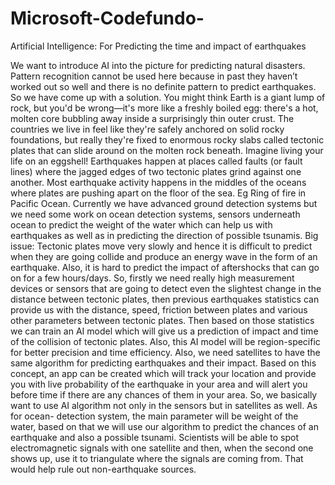 # Microsoft-Codefundo-
Artificial Intelligence:
For Predicting the time and impact of earthquakes

We want to introduce AI into the picture for predicting natural disasters.
Pattern recognition cannot be used here because in past they haven’t worked out so well and there is no definite pattern to predict earthquakes. So we have come up with a solution.
You might think Earth is a giant lump of rock, but you'd be wrong—it's more like a freshly boiled egg: there's a hot, molten core bubbling away inside a surprisingly thin outer crust. The countries we live in feel like they're safely anchored on solid rocky foundations, but really they're fixed to enormous rocky slabs called tectonic plates that can slide around on the molten rock beneath. Imagine living your life on an eggshell!
Earthquakes happen at places called faults (or fault lines) where the jagged edges of two tectonic plates grind against one another. Most earthquake activity happens in the middles of the oceans where plates are pushing apart on the floor of the sea.
Eg Ring of fire in Pacific Ocean.
Currently we have advanced ground detection systems but we need some work on ocean detection systems, sensors underneath ocean to predict the weight of the water which can help us with earthquakes as well as in predicting the direction of possible tsunamis.
Big issue: Tectonic plates move very slowly and hence it is difficult to predict when they are going collide and produce an energy wave in the form of an earthquake. Also, it is hard to predict the impact of aftershocks that can go on for a few hours/days.
So, firstly we need really high measurement devices or sensors that are going to detect even the slightest change in the distance between tectonic plates, then previous earthquakes statistics can provide us with the distance, speed, friction between plates and various other parameters between tectonic plates. Then based on those statistics we can train an AI model which will give us a prediction of impact and time of the collision of tectonic plates. 
Also, this AI model will be region-specific for better precision and time efficiency.
Also, we need satellites to have the same algorithm for predicting earthquakes and their impact.
Based on this concept, an app can be created which will track your location and provide you with live probability of the earthquake in your area and will alert you before time if there are any chances of them in your area.
So, we basically want to use AI algorithm not only in the sensors but in satellites as well. 
As for ocean- detection system, the main parameter will be weight of the water, based on that we will use our algorithm to predict the chances of an earthquake and also a possible tsunami.
Scientists will be able to spot electromagnetic signals with one satellite and then, when the second one shows up, use it to triangulate where the signals are coming from. That would help rule out non-earthquake sources.

